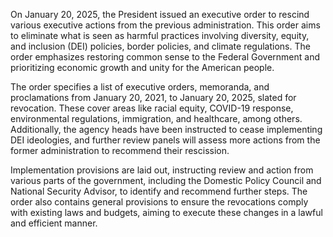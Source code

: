 On January 20, 2025, the President issued an executive order to rescind various executive actions from the previous administration. This order aims to eliminate what is seen as harmful practices involving diversity, equity, and inclusion (DEI) policies, border policies, and climate regulations. The order emphasizes restoring common sense to the Federal Government and prioritizing economic growth and unity for the American people.

The order specifies a list of executive orders, memoranda, and proclamations from January 20, 2021, to January 20, 2025, slated for revocation. These cover areas like racial equity, COVID-19 response, environmental regulations, immigration, and healthcare, among others. Additionally, the agency heads have been instructed to cease implementing DEI ideologies, and further review panels will assess more actions from the former administration to recommend their rescission.

Implementation provisions are laid out, instructing review and action from various parts of the government, including the Domestic Policy Council and National Security Advisor, to identify and recommend further steps. The order also contains general provisions to ensure the revocations comply with existing laws and budgets, aiming to execute these changes in a lawful and efficient manner.